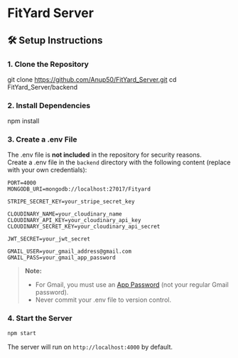 # FitYard Server

## 🛠️ Setup Instructions

### 1. Clone the Repository

git clone https://github.com/Anup50/FitYard_Server.git
cd FitYard_Server/backend


### 2. Install Dependencies
npm install

### 3. Create a .env File

The .env file is **not included** in the repository for security reasons.  
Create a .env file in the `backend` directory with the following content (replace with your own credentials):

```env
PORT=4000
MONGODB_URI=mongodb://localhost:27017/Fityard

STRIPE_SECRET_KEY=your_stripe_secret_key

CLOUDINARY_NAME=your_cloudinary_name
CLOUDINARY_API_KEY=your_cloudinary_api_key
CLOUDINARY_SECRET_KEY=your_cloudinary_api_secret

JWT_SECRET=your_jwt_secret

GMAIL_USER=your_gmail_address@gmail.com
GMAIL_PASS=your_gmail_app_password
```

> **Note:**  
> - For Gmail, you must use an [App Password](https://support.google.com/accounts/answer/185833?hl=en) (not your regular Gmail password).
> - Never commit your .env file to version control.

### 4. Start the Server

```bash
npm start
```

The server will run on `http://localhost:4000` by default.

